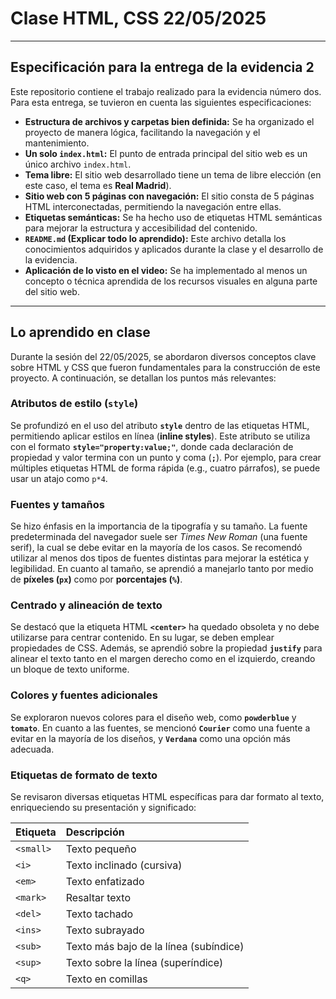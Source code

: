 # Clase HTML, CSS 22/05/2025

---

## Especificación para la entrega de la evidencia 2

Este repositorio contiene el trabajo realizado para la evidencia número dos. Para esta entrega, se tuvieron en cuenta las siguientes especificaciones:

* **Estructura de archivos y carpetas bien definida:** Se ha organizado el proyecto de manera lógica, facilitando la navegación y el mantenimiento.
* **Un solo `index.html`:** El punto de entrada principal del sitio web es un único archivo `index.html`.
* **Tema libre:** El sitio web desarrollado tiene un tema de libre elección (en este caso, el tema es **Real Madrid**).
* **Sitio web con 5 páginas con navegación:** El sitio consta de 5 páginas HTML interconectadas, permitiendo la navegación entre ellas.
* **Etiquetas semánticas:** Se ha hecho uso de etiquetas HTML semánticas para mejorar la estructura y accesibilidad del contenido.
* **`README.md` (Explicar todo lo aprendido):** Este archivo detalla los conocimientos adquiridos y aplicados durante la clase y el desarrollo de la evidencia.
* **Aplicación de lo visto en el video:** Se ha implementado al menos un concepto o técnica aprendida de los recursos visuales en alguna parte del sitio web.

---

## Lo aprendido en clase

Durante la sesión del 22/05/2025, se abordaron diversos conceptos clave sobre HTML y CSS que fueron fundamentales para la construcción de este proyecto. A continuación, se detallan los puntos más relevantes:

### Atributos de estilo (`style`)

Se profundizó en el uso del atributo **`style`** dentro de las etiquetas HTML, permitiendo aplicar estilos en línea (**inline styles**). Este atributo se utiliza con el formato **`style="property:value;"`**, donde cada declaración de propiedad y valor termina con un punto y coma (**`;`**). Por ejemplo, para crear múltiples etiquetas HTML de forma rápida (e.g., cuatro párrafos), se puede usar un atajo como `p*4`.

### Fuentes y tamaños

Se hizo énfasis en la importancia de la tipografía y su tamaño. La fuente predeterminada del navegador suele ser *Times New Roman* (una fuente serif), la cual se debe evitar en la mayoría de los casos. Se recomendó utilizar al menos dos tipos de fuentes distintas para mejorar la estética y legibilidad. En cuanto al tamaño, se aprendió a manejarlo tanto por medio de **píxeles (`px`)** como por **porcentajes (`%`)**.

### Centrado y alineación de texto

Se destacó que la etiqueta HTML **`<center>`** ha quedado obsoleta y no debe utilizarse para centrar contenido. En su lugar, se deben emplear propiedades de CSS. Además, se aprendió sobre la propiedad **`justify`** para alinear el texto tanto en el margen derecho como en el izquierdo, creando un bloque de texto uniforme.

### Colores y fuentes adicionales

Se exploraron nuevos colores para el diseño web, como **`powderblue`** y **`tomato`**. En cuanto a las fuentes, se mencionó **`Courier`** como una fuente a evitar en la mayoría de los diseños, y **`Verdana`** como una opción más adecuada.

### Etiquetas de formato de texto

Se revisaron diversas etiquetas HTML específicas para dar formato al texto, enriqueciendo su presentación y significado:

| Etiqueta    | Descripción                                 |
| :---------- | :------------------------------------------ |
| `<small>`   | Texto pequeño                               |
| `<i>`       | Texto inclinado (cursiva)                   |
| `<em>`      | Texto enfatizado                             |
| `<mark>`    | Resaltar texto                              |
| `<del>`     | Texto tachado                               |
| `<ins>`     | Texto subrayado                             |
| `<sub>`     | Texto más bajo de la línea (subíndice)      |
| `<sup>`     | Texto sobre la línea (superíndice)          |
| `<q>`       | Texto en comillas                           |
